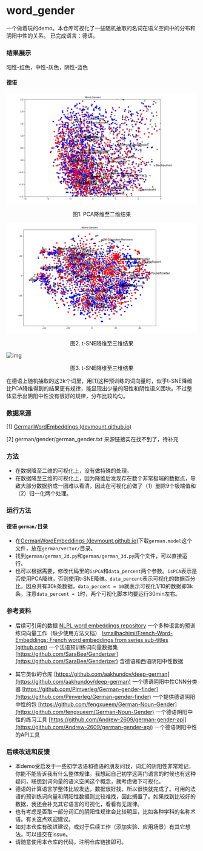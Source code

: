 # word_gender

一个做着玩的demo。本仓库可视化了一些随机抽取的名词在语义空间中的分布和阴阳中性的关系。
已完成语言：德语。

### 结果展示

阳性-红色，中性-灰色，阴性-蓝色

#### 德语

![img](german/pca3k.png)

<p style="text-align: center;">图1. PCA降维至二维结果</p>

![img](german/tsne3k.png)

<p style="text-align: center;">图2. t-SNE降维至三维结果</p>

![img](german/tsne3k.gif)

<p style="text-align: center;">图3. t-SNE降维至三维结果</p>

在德语上随机抽取的这3k个词里，用[1]这种预训练的词向量时，似乎t-SNE降维比PCA降维得到的结果更有规律，能显现出少量的阳性和阴性语义团块。不过整体显示出阴阳中性没有很好的规律，分布比较均匀。

### 数据来源

[1] [GermanWordEmbeddings (devmount.github.io)](https://devmount.github.io/GermanWordEmbeddings/#download)

[2] german/gender/german_gender.txt 来源链接实在找不到了，待补充

### 方法

- 在数据降至二维的可视化上，没有做特殊的处理。
- 在数据降至三维的可视化上，因为降维后发现存在数个非常极端的数据点，导致大部分数据挤成一团难以看清，因此在可视化前做了（1）删除9个极端值和（2）归一化两个处理。

### 运行方法
#### 德语  `german/`目录
- 在[GermanWordEmbeddings (devmount.github.io)](https://devmount.github.io/GermanWordEmbeddings/#download)下载`german.model`这个文件，放在`german/vector/`目录。
- 找到`german/german_2d.py`和`german/german_3d.py`两个文件，可以直接运行。
- 也可以根据需要，修改代码里的`isPCA`和`data_percent`两个参数。`isPCA`表示是否使用PCA降维，否则使用t-SNE降维。`data_percent`表示可视化的数据百分比，因总共有30k条数据，`data_percent = 10`就表示可视化1/10的数据即3k条。注意`data_percent = 1`时，两个可视化脚本均要运行30min左右。
  
### 参考资料

- 后续可引用的数据
[NLPL word embeddings repository](http://vectors.nlpl.eu/repository/) 一个多种语言的预训练词向量工作（缺少使用方法文档）
[Ismailhachimi/French-Word-Embeddings: French word embeddings from series sub-titles (github.com)](https://github.com/Ismailhachimi/French-Word-Embeddings) 一个法语预训练词向量数据集
[https://github.com/SaraBee/Genderizer](https://github.com/SaraBee/Genderizer) 含德语和西语阴阳中性数据

- 其它类似的仓库
[https://github.com/aakhundov/deep-german](https://github.com/aakhundov/deep-german) 一个德语阴阳中性CNN分类器
[https://github.com/Pimverleg/German-gender-finder](https://github.com/Pimverleg/German-gender-finder) 一个提供德语阴阳中性的包
[https://github.com/fengxueem/German-Noun-Gender](https://github.com/fengxueem/German-Noun-Gender) 一个德语阴阳中性的练习工具
[https://github.com/Andrew-2609/german-gender-api](https://github.com/Andrew-2609/german-gender-api) 一个德语阴阳中性的API工具


### 后续改进和反馈
- 本demo受启发于一些初学法语和德语的朋友问我，词汇的阴阳性非常难记，你能不能告诉我有什么整体规律。我想起自己初学这两门语言的时候也有这种疑问，联想到词向量的语义空间这个概念，就考虑做下可视化。
- 德语的计算语言学整体比较发达，数据很好找，所以很快就完成了。可用的法语的预训练词向量和阴阳性数据则比较难找，因此搁置了。如果找到比较好的数据，我还会补充其它语言的可视化，看看有无规律。
- 也有考虑是否取一部分词汇的阴阳性规律会比较明显，比如各种学科的名称术语。有关这点欢迎建议。
- 如对本仓库有改进建议，或对于后续工作（添加实验、应用场景）有其它想法，可以提交在issue。
- 请随意使用本仓库的代码，注明仓库链接即可。
